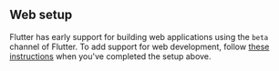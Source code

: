 ## Web setup

Flutter has early support for building web applications using the
`beta` channel of Flutter. To add support for web development, follow
[these instructions][] when you've completed the setup above.

[these instructions]: https://flutter.dev/docs/get-started/web
